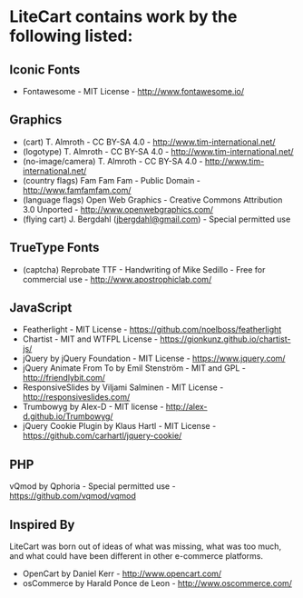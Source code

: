 LiteCart contains work by the following listed:
===============================================

Iconic Fonts
------------
* Fontawesome - MIT License - http://www.fontawesome.io/

Graphics
--------
* (cart) T. Almroth - CC BY-SA 4.0 - http://www.tim-international.net/
* (logotype) T. Almroth - CC BY-SA 4.0 - http://www.tim-international.net/
* (no-image/camera) T. Almroth - CC BY-SA 4.0 - http://www.tim-international.net/
* (country flags) Fam Fam Fam - Public Domain - http://www.famfamfam.com/
* (language flags) Open Web Graphics - Creative Commons Attribution 3.0 Unported - http://www.openwebgraphics.com/
* (flying cart) J. Bergdahl (jbergdahl@gmail.com) - Special permitted use

TrueType Fonts
--------------
* (captcha) Reprobate TTF - Handwriting of Mike Sedillo - Free for commercial use - http://www.apostrophiclab.com/

JavaScript
----------
* Featherlight - MIT License - https://github.com/noelboss/featherlight
* Chartist - MIT and WTFPL License - https://gionkunz.github.io/chartist-js/
* jQuery by jQuery Foundation - MIT License - https://www.jquery.com/
* jQuery Animate From To by Emil Stenström - MIT and GPL - http://friendlybit.com/
* ResponsiveSlides by Viljami Salminen - MIT License - http://responsiveslides.com/
* Trumbowyg by Alex-D - MIT license - http://alex-d.github.io/Trumbowyg/
* jQuery Cookie Plugin by Klaus Hartl - MIT License - https://github.com/carhartl/jquery-cookie/

PHP
---
vQmod by Qphoria - Special permitted use - https://github.com/vqmod/vqmod

Inspired By
-----------
LiteCart was born out of ideas of what was missing, what was too much, and what could have been different in other e-commerce platforms.

* OpenCart by Daniel Kerr - http://www.opencart.com/
* osCommerce by Harald Ponce de Leon - http://www.oscommerce.com/
